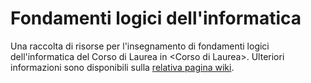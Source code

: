 # Fondamenti logici dell'informatica

Una raccolta di risorse per l'insegnamento di fondamenti logici dell'informatica del Corso di
Laurea in \<Corso di Laurea\>. Ulteriori informazioni sono disponibili sulla
[relativa pagina
wiki](https://csunibo.github.io/wiki/raccolte-di-risorse/index.html).
